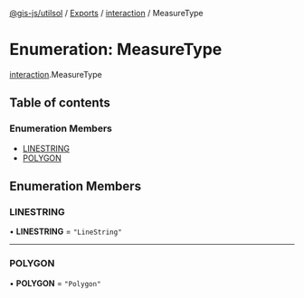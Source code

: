[@gis-js/utilsol](../README.md) / [Exports](../modules.md) / [interaction](../modules/interaction.md) / MeasureType

# Enumeration: MeasureType

[interaction](../modules/interaction.md).MeasureType

## Table of contents

### Enumeration Members

- [LINESTRING](interaction.MeasureType.md#linestring)
- [POLYGON](interaction.MeasureType.md#polygon)

## Enumeration Members

### LINESTRING

• **LINESTRING** = ``"LineString"``

___

### POLYGON

• **POLYGON** = ``"Polygon"``
